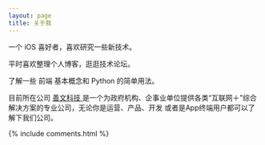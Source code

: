 ```yaml
---
layout: page
title: 关于我 
---
```


一个 iOS 喜好者，喜欢研究一些新技术。
<p>
平时喜欢整理个人博客，逛逛技术论坛。
<p>
了解一些 前端 基本概念和 Python 的简单用法。

<p>

目前所在公司
<a target="_blank" href="http://www.shwread.com/"> 善文科技 </a>
是一个为政府机构、企事业单位提供各类“互联网＋”综合解决方案的专业公司，无论你是运营、产品、开发 或者是App终端用户都可以了解下我们公司。


{% include comments.html %}



